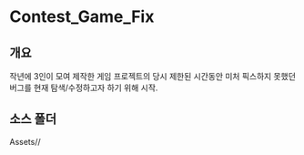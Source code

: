 # Contest_Game_Fix
## 개요 ##
작년에 3인이 모여 제작한 게임 프로젝트의 당시 제한된 시간동안 미처 픽스하지 못했던 버그를 현재 탐색/수정하고자 하기 위해 시작.

## 소스 폴더 ##
Assets//


